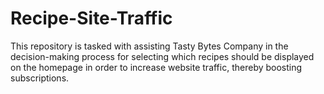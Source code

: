 # Recipe-Site-Traffic
This repository is tasked with assisting Tasty Bytes Company in the decision-making process for selecting which recipes should be displayed on the homepage in order to increase website traffic, thereby boosting subscriptions.
